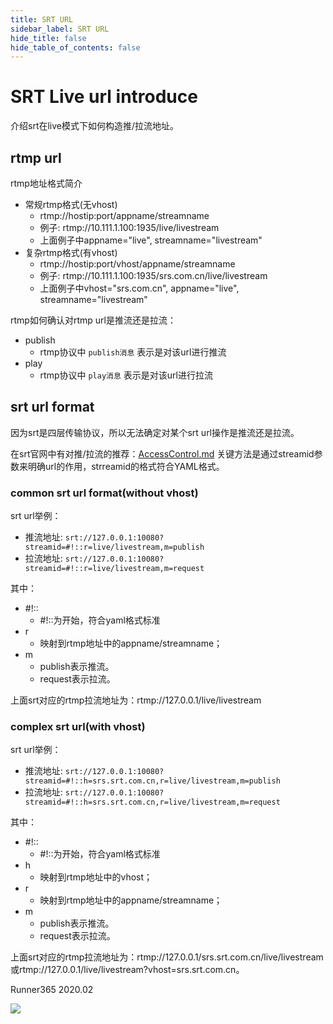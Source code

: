 ```yaml
---
title: SRT URL
sidebar_label: SRT URL
hide_title: false
hide_table_of_contents: false
---
```


# SRT Live url introduce

介绍srt在live模式下如何构造推/拉流地址。

## rtmp url

rtmp地址格式简介
* 常规rtmp格式(无vhost) 
    - rtmp://hostip:port/appname/streamname 
    - 例子: rtmp://10.111.1.100:1935/live/livestream 
    - 上面例子中appname="live", streamname="livestream" 
* 复杂rtmp格式(有vhost) 
    - rtmp://hostip:port/vhost/appname/streamname 
    - 例子: rtmp://10.111.1.100:1935/srs.com.cn/live/livestream 
    - 上面例子中vhost="srs.com.cn", appname="live", streamname="livestream" 

rtmp如何确认对rtmp url是推流还是拉流：

* publish 
    - rtmp协议中 `publish消息` 表示是对该url进行推流 
* play 
    - rtmp协议中 `play消息` 表示是对该url进行拉流

## srt url format

因为srt是四层传输协议，所以无法确定对某个srt url操作是推流还是拉流。

在srt官网中有对推/拉流的推荐：[AccessControl.md](https://github.com/Haivision/srt/blob/master/docs/features/access-control.md) 
关键方法是通过streamid参数来明确url的作用，strreamid的格式符合YAML格式。

### common srt url format(without vhost)

srt url举例：
* 推流地址: `srt://127.0.0.1:10080?streamid=#!::r=live/livestream,m=publish` 
* 拉流地址: `srt://127.0.0.1:10080?streamid=#!::r=live/livestream,m=request` 

其中：
* #!:: 
    - #!::为开始，符合yaml格式标准 
* r 
    - 映射到rtmp地址中的appname/streamname；
* m 
    - publish表示推流。
    - request表示拉流。

上面srt对应的rtmp拉流地址为：rtmp://127.0.0.1/live/livestream

### complex srt url(with vhost)

srt url举例：
* 推流地址: `srt://127.0.0.1:10080?streamid=#!::h=srs.srt.com.cn,r=live/livestream,m=publish` 
* 拉流地址: `srt://127.0.0.1:10080?streamid=#!::h=srs.srt.com.cn,r=live/livestream,m=request` 

其中：
* #!:: 
    - #!::为开始，符合yaml格式标准 
* h 
    - 映射到rtmp地址中的vhost；
* r 
    - 映射到rtmp地址中的appname/streamname；
* m 
    - publish表示推流。
    - request表示拉流。

上面srt对应的rtmp拉流地址为：rtmp://127.0.0.1/srs.srt.com.cn/live/livestream 
或rtmp://127.0.0.1/live/livestream?vhost=srs.srt.com.cn。

Runner365 2020.02

![](https://ossrs.net/gif/v1/sls.gif?site=ossrs.io&path=/lts/doc/zh/v5/srt-url)


